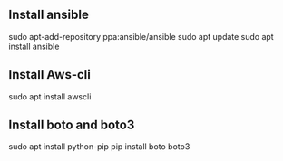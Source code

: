 Install ansible
--------------------------------------------
sudo apt-add-repository ppa:ansible/ansible
sudo apt update
sudo apt install ansible

Install Aws-cli
--------------------------------------------
sudo apt install awscli

Install boto and boto3
--------------------------------------------
sudo apt install python-pip
pip install boto boto3
